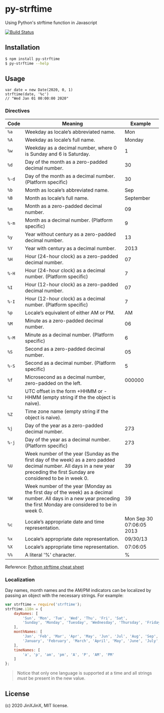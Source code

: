 # py-strftime

Using Python's strftime function in Javascript

[![Build Status](https://travis-ci.org/JinXJinX/py-strftime.svg?branch=master)](https://travis-ci.org/JinXJinX/py-strftime)

## Installation

```bash
$ npm install py-strftime
$ py-strftime --help
```

## Usage
```
var date = new Date(2020, 0, 1)
strftime(date, '%c')
// "Wed Jan 01 00:00:00 2020"
```

### Directives

Code | Meaning | Example
---- | ----------- | ---
`%a` | Weekday as locale’s abbreviated name. | Mon
`%A	` | Weekday as locale’s full name. | Monday
`%w` | Weekday as a decimal number, where 0 is Sunday and 6 is Saturday. | 1
`%d` | Day of the month as a zero-padded decimal number. | 30
`%-d` | Day of the month as a decimal number. (Platform specific) | 30
`%b` | Month as locale’s abbreviated name. | Sep
`%B` | Month as locale’s full name. | September
`%m` | Month as a zero-padded decimal number.	| 09
`%-m` | Month as a decimal number. (Platform specific) | 9
`%y` | Year without century as a zero-padded decimal number. | 13
`%Y` | Year with century as a decimal number. | 2013
`%H` | Hour (24-hour clock) as a zero-padded decimal number.	| 07
`%-H` | Hour (24-hour clock) as a decimal number. (Platform specific)	| 7
`%I` | Hour (12-hour clock) as a zero-padded decimal number.	| 07
`%-I` | Hour (12-hour clock) as a decimal number. (Platform specific)	| 7
`%p` | Locale’s equivalent of either AM or PM.	| AM
`%M` | Minute as a zero-padded decimal number.	| 06
`%-M` | Minute as a decimal number. (Platform specific)	| 6
`%S` | Second as a zero-padded decimal number.	| 05
`%-S` | Second as a decimal number. (Platform specific)	| 5
`%f` | Microsecond as a decimal number, zero-padded on the left.	| 000000
`%z` |  UTC offset in the form +HHMM or -HHMM (empty string if the the object is naive).
`%Z` | Time zone name (empty string if the object is naive).
`%j` | Day of the year as a zero-padded decimal number.	| 273
`%-j` | Day of the year as a decimal number. (Platform specific)	| 273
`%U` | Week number of the year (Sunday as the first day of the week) as a zero padded decimal number. All days in a new year preceding the first Sunday are considered to be in week 0. | 39
`%W` | Week number of the year (Monday as the first day of the week) as a decimal number. All days in a new year preceding the first Monday are considered to be in week 0. | 39
`%c` | Locale’s appropriate date and time representation.	| Mon Sep 30 07:06:05 2013
`%x` | Locale’s appropriate date representation.	| 09/30/13
`%X` | Locale’s appropriate time representation.	| 07:06:05
`%%` | A literal '%' character.	| %

Reference: [Python strftime cheat sheet](https://strftime.org)


### Localization
Day names, month names and the AM/PM indicators can be localized by
passing an object with the necessary strings. For example:
```js
var strftime = require('strftime');
strftime.i18n = {
    dayNames: [
        'Sun', 'Mon', 'Tue', 'Wed', 'Thu', 'Fri', 'Sat',
        'Sunday', 'Monday', 'Tuesday', 'Wednesday', 'Thursday', 'Friday', 'Saturday'
    ],
    monthNames: [
        'Jan', 'Feb', 'Mar', 'Apr', 'May', 'Jun', 'Jul', 'Aug', 'Sep', 'Oct', 'Nov', 'Dec',
        'January', 'February', 'March', 'April', 'May', 'June', 'July', 'August', 'September', 'October', 'November', 'December'
    ],
    timeNames: [
        'a', 'p', 'am', 'pm', 'A', 'P', 'AM', 'PM'
    ]
};
```
> Notice that only one language is supported at a time and all strings
> *must* be present in the new value.

## License

(c) 2020 JinXJinX, MIT license.

